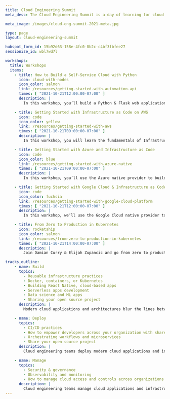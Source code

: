 ```yaml
---
title: Cloud Engineering Summit
meta_desc: The Cloud Engineering Summit is a day of learning for cloud practitioners about cloud infrastructure, modern applications, and everything in between. Oct 20-21.

meta_image: /images/cloud-eng-summit-2021-meta.jpg

type: page
layout: cloud-engineering-summit

hubspot_form_id: 15b92d63-158e-4fc0-8b2c-c4bf3fbfee27
sessionize_id: wbl7wd7l

workshops:
  title: Workshops
  items:
    - title: How to Build a Self-Service Cloud with Python
      icon: cloud-with-nodes
      icon_color: salmon
      link: /resources/getting-started-with-automation-api
      times: [ "2021-10-21T12:00:00-07:00" ]
      description: |
        In this workshop, you’ll build a Python & Flask web application that lets you and your developers deploy applications at the click of a button.

    - title: Getting Started with Infrastructure as Code on AWS
      icon: code
      icon_color: yellow
      link: /resources/getting-started-with-aws
      times: [ "2021-10-21T09:00:00-07:00" ]
      description: |
        In this workshop, you will learn the fundamentals of Infrastructure as Code on AWS through a series of exercises using Pulumi’s Cloud Engineering platform.

    - title: Getting Started with Azure and Infrastructure as Code
      icon: code
      icon_color: blue
      link: /resources/getting-started-with-azure-native
      times: [ "2021-10-21T09:00:00-07:00" ]
      description: |
        In this workshop, you’ll use the Azure native provider to build infrastructure using TypeScript SDK and examine some of the features not previously possible.

    - title: Getting Started with Google Cloud & Infrastructure as Code
      icon: code
      icon_color: fuchsia
      link: /resources/getting-started-with-google-cloud-platform
      times: [ "2021-10-21T12:00:00-07:00" ]
      description: |
        In this workshop, we’ll use the Google Cloud native provider to build infrastructure using TypeScript and examine some of Pulumi's newest features.

    - title: From Zero to Production in Kubernetes
      icon: rocketship
      icon_color: salmon
      link: /resources/from-zero-to-production-in-kubernetes
      times: [ "2021-10-21T14:00:00-07:00" ]
      description: |
        Join Damian Curry & Elijah Zupancic and go from zero to production on Kubernetes by using Python to build abstractions that make getting to production easier.

tracks_outline:
    - name: Build
      topics:
        - Reusable infrastructure practices
        - Docker, containers, or Kubernetes
        - Building React Native, cloud-based apps
        - Serverless apps development
        - Data science and ML apps
        - Sharing your open source project
      description: |
        Modern cloud applications and architectures blur the lines between app infrastructure and cloud engineering teams adopting new tools and practices to tame complexity and accelerate delivery.

    - name: Deploy
      topics:
        - CI/CD practices
        - How to empower developers across your organization with shared services platforms or internal cloud platforms
        - Orchestrating workflows and microservices
        - Share your open source project
      description: |
        Cloud engineering teams deploy modern cloud applications and infrastructure through unified and automated delivery processes with thorough testing.

    - name: Manage
      topics:
        - Security & governance
        - Observability and monitoring
        - How to manage cloud access and controls across organizations
      description: |
        Cloud engineering teams manage cloud applications and infrastructure with Policy as Code, visibility, and access controls. For example, they manage infrastructure with policies that detect configuration drift, enforce best practices, and even prevent compliance violations before deployment.
---
```

